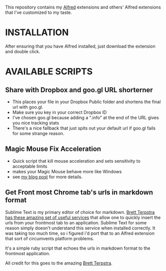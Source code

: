 This repository contains my [Alfred](http://alfredapp.com/) extensions and others' Alfred extensions that I've customized to my taste.

# INSTALLATION

After ensuring that you have Alfred installed, just download the extension and double click.

# AVAILABLE SCRIPTS

## Share with Dropbox and goo.gl URL shorterner

+ This places your file in your Dropbox Public folder and shortens the final url with goo.gl.
+ Make sure you key in your correct Dropbox ID
+ I've chosen goo.gl because adding a ".info" at the end of the URL gives you nice tracking stats
+ There's a nice fallback that just spits out your default url if goo.gl fails for some strange reason.

## Magic Mouse Fix Acceleration

* Quick script that kill mouse acceleration and sets sensitivity to acceptable limits
* makes your Magic Mouse behave more like Windows
* see [my blog post](http://journal.kaush.co/475/run-kill-mouse-acceleration-on-login-with-keyboard-maestro) for more details.

## Get Front most Chrome tab's urls in markdown format

Sublime Text is my primary editor of choice for markdown. [Brett Terpstra has these amazing set of useful services](http://brettterpstra.com/projects/markdown-service-tools/)  that allow one to quickly insert the urls from your frontmost tab to an application. Sublime Text for some reason simply doesn't understand this service when installed correctly. It was taking too much time, so i figured i'd port that to an Alfred extension that sort of circumvents platform problems.

It's a simple ruby script that echoes the urls in markdown format to the frontmost application.

All credit for this goes to the amazing [Brett Terpstra](http://brettterpstra.com/projects/markdown-service-tools/).
